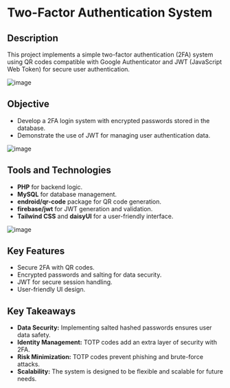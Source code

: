 # Two-Factor Authentication System

## Description
This project implements a simple two-factor authentication (2FA) system using QR codes compatible with Google Authenticator and JWT (JavaScript Web Token) for secure user authentication.

![image](https://github.com/user-attachments/assets/967ad96f-d12b-4072-9755-97cf91ecb76a)

## Objective
- Develop a 2FA login system with encrypted passwords stored in the database.
- Demonstrate the use of JWT for managing user authentication data.

![image](https://github.com/user-attachments/assets/316ad96c-ee05-4332-a00f-ed2d99e66af7)

## Tools and Technologies
- **PHP** for backend logic.
- **MySQL** for database management.
- **endroid/qr-code** package for QR code generation.
- **firebase/jwt** for JWT generation and validation.
- **Tailwind CSS** and **daisyUI** for a user-friendly interface.

![image](https://github.com/user-attachments/assets/3322e56b-887c-4eb7-9309-09f0d7f8e780)

## Key Features
- Secure 2FA with QR codes.
- Encrypted passwords and salting for data security.
- JWT for secure session handling.
- User-friendly UI design.

## Key Takeaways
- **Data Security:** Implementing salted hashed passwords ensures user data safety.
- **Identity Management:** TOTP codes add an extra layer of security with 2FA.
- **Risk Minimization:** TOTP codes prevent phishing and brute-force attacks.
- **Scalability:** The system is designed to be flexible and scalable for future needs.
